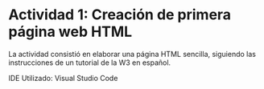 # Actividad 1: Creación de primera página web HTML
La actividad consistió en elaborar una página HTML sencilla, siguiendo las instrucciones de un tutorial de la W3 en español.

IDE Utilizado: Visual Studio Code
